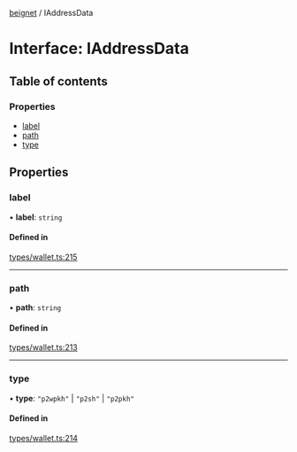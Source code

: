 [beignet](../README.md) / IAddressData

# Interface: IAddressData

## Table of contents

### Properties

- [label](IAddressData.md#label)
- [path](IAddressData.md#path)
- [type](IAddressData.md#type)

## Properties

### label

• **label**: `string`

#### Defined in

[types/wallet.ts:215](https://github.com/synonymdev/beignet/blob/05d5011/src/types/wallet.ts#L215)

___

### path

• **path**: `string`

#### Defined in

[types/wallet.ts:213](https://github.com/synonymdev/beignet/blob/05d5011/src/types/wallet.ts#L213)

___

### type

• **type**: ``"p2wpkh"`` \| ``"p2sh"`` \| ``"p2pkh"``

#### Defined in

[types/wallet.ts:214](https://github.com/synonymdev/beignet/blob/05d5011/src/types/wallet.ts#L214)
